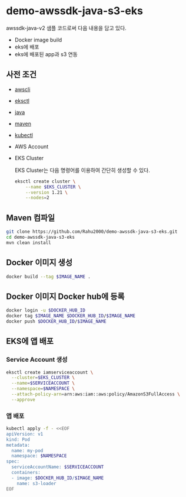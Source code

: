 # demo-awssdk-java-s3-eks

awssdk-java-v2 샘플 코드로써 다음 내용을 담고 있다.

- Docker image build
- eks에 배포
- eks에 배포된 app과 s3 연동

## 사전 조건

- [awscli](https://docs.aws.amazon.com/cli/latest/userguide/getting-started-install.html)
- [eksctl](https://docs.aws.amazon.com/eks/latest/userguide/eksctl.html)
- [java](https://openjdk.java.net/install/)
- [maven](https://maven.apache.org/install.html)
- [kubectl](https://kubernetes.io/ko/docs/tasks/tools/install-kubectl-linux/)
- AWS Account
- EKS Cluster

  EKS Cluster는 다음 명령어를 이용하여 간단히 생성할 수 있다.

  ```sh
  eksctl create cluster \
      --name $EKS_CLUSTER \
      --version 1.21 \
      --nodes=2
  ```

## Maven 컴파일

```sh
git clone https://github.com/Rahu2000/demo-awssdk-java-s3-eks.git
cd demo-awssdk-java-s3-eks
mvn clean install
```

## Docker 이미지 생성

```sh
docker build --tag $IMAGE_NAME .
```

## Docker 이미지 Docker hub에 등록

```sh
docker login -u $DOCKER_HUB_ID
docker tag $IMAGE_NAME $DOCKER_HUB_ID/$IMAGE_NAME
docker push $DOCKER_HUB_ID/$IMAGE_NAME
```

## EKS에 앱 배포

### Service Account 생성

```sh
eksctl create iamserviceaccount \
  --cluster=$EKS_CLUSTER \
  --name=$SERVICEACCOUNT \
  --namespace=$NAMESPACE \
  --attach-policy-arn=arn:aws:iam::aws:policy/AmazonS3FullAccess \
  --approve
```

### 앱 배포

```sh
kubectl apply -f - <<EOF
apiVersion: v1
kind: Pod
metadata:
  name: my-pod
  namespace: $NAMESPACE
spec:
  serviceAccountName: $SERVICEACCOUNT
  containers:
  - image: $DOCKER_HUB_ID/$IMAGE_NAME
    name: s3-loader
EOF
```
